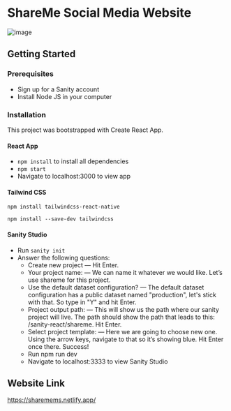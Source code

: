 # ShareMe Social Media Website

![image](https://user-images.githubusercontent.com/70798723/218297138-0a09fca2-c626-49f5-a183-07ae590739e5.png)

## Getting Started

### Prerequisites
+ Sign up for a Sanity account
+ Install Node JS in your computer

### Installation
This project was bootstrapped with Create React App.
#### React App
+ ` npm install ` to install all dependencies
+ ` npm start `
+ Navigate to localhost:3000 to view app

#### Tailwind CSS
` npm install tailwindcss-react-native `

` npm install --save-dev tailwindcss `

#### Sanity Studio
+ Run ` sanity init `
+ Answer the following questions:
  - Create new project — Hit Enter.
  - Your project name: — We can name it whatever we would like. Let’s use shareme for this project.
  - Use the default dataset configuration? — The default dataset configuration has a public dataset named "production", let's stick with that. So type in "Y" and hit Enter.
  - Project output path: — This will show us the path where our sanity project will live. The path should show the path that leads to this: /sanity-react/shareme. Hit Enter.
  - Select project template: — Here we are going to choose new one. Using the arrow keys, navigate to that so it’s showing blue. Hit Enter once there. Success!
  - Run npm run dev
  - Navigate to localhost:3333 to view Sanity Studio
 




## Website Link
https://sharemems.netlify.app/

